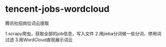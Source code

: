 # tencent-jobs-wordcloud
腾讯社招岗位词云提取


1.scrapy爬虫，获取全部的job信息，写入文件
2.用jieba分词做一些分词、停用词过滤
3.用WordCloud直观展示词云 

